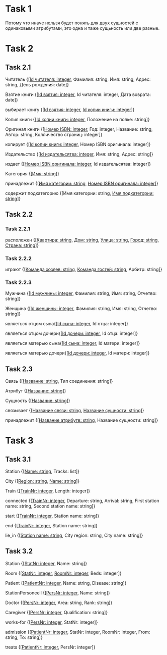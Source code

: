 # Task 1
Потому что иначе нельзя будет понять для двух сущностей с одинаковыми атрибутами, это одна и таже сущьность или две разные.

# Task 2
## Task 2.1
Читатель {[<ins>Id читателя: integer</ins>, Фамилия: string, Имя: string, Адрес: string, День рождения: date]}

Взятие книги {[<ins>Id взятия: integer</ins>, Id читателя: integer, Дата воврата: date]}

выбирает книгу {[<ins>Id взятия: integer</ins>, <ins>Id копии книги: integer</ins>]}

Копия книги {[<ins>Id копии книги: integer</ins>, Положение на полке: string]}

Оригинал книги {[<ins>Номер ISBN: integer</ins>, Год: integer, Название: string, Автор: string, Колличество страниц: integer]}

копирует {[<ins>Id копии книги: integer</ins>, Номер ISBN оригинала: integer]}

Издательство {[<ins>Id издательсятва: integer</ins>, Имя: string, Адрес: string]}

издает {[<ins>Номер ISBN оригинала: integer</ins>, Id издательсятва: integer]}

Категория {[<ins>Имя: string</ins>]}

принадлежит {[<ins>Имя категории: string</ins>, <ins>Номер ISBN оригинала: integer</ins>]}

содержит подкатегорию {[Имя категории: string, <ins>Имя подкатегории: string</ins>]}

## Task 2.2
### Task 2.2.1
расположен {[<ins>Квартира: string</ins>, <ins>Дом: string</ins>, <ins>Улица: string</ins>, <ins>Город: string</ins>, <ins>Страна: string</ins>]}

### Task 2.2.2
играют {[<ins>Команда хозяев: string</ins>, <ins>Команда гостей: string</ins>, Арбитр: string]}

### Task 2.2.3

Мужчина {[<ins>Id мужчины: integer</ins>, Фамилия: string, Имя: string, Отчетво: string]}

Женщина {[<ins>Id женщины: integer</ins>, Фамилия: string, Имя: string, Отчетво: string]}

являеться отцом сына{[<ins>Id сына: integer</ins>, Id отца: integer]}

являеться отцом дочери{[<ins>Id дочери: integer</ins>, Id отца: integer]}

являеться матерью сына{[<ins>Id сына: integer</ins>, Id матери: integer]}

являеться матерью дочери{[<ins>Id дочери: integer</ins>, Id матери: integer]}

## Task 2.3

Связь {[<ins>Название: string</ins>, Тип соединения: string]}

Атрибут {[<ins>Название: string</ins>]}

Сущность {[<ins>Название: string</ins>]}

связывает {[<ins>Название связи: string</ins>, <ins>Название сущности: string</ins>]}

принадлежит {[<ins>Название атрибутв: string</ins>, Название сущности: string]}

# Task 3
## Task 3.1
Station {[<ins>Name: string</ins>, Tracks: list<string>]}

City {[<ins>Region: string</ins>, <ins>Name: string</ins>]}

Train {[<ins>TrainNr: integer</ins>, Length: integer]}

connected {[<ins>TrainNr: integer</ins>, Departure: string, Arrival: string, First station name: string, Second station name: string]}

start {[<ins>TrainNr: integer</ins>, Station name: string]}

end {[<ins>TrainNr: integer</ins>, Station name: string]}

lie_in {[<ins>Station name: string</ins>, City region: string, City name: string]}

## Task 3.2

Station {[<ins>StatNr: integer</ins>, Name: string]}

Room {[<ins>StatNr: integer</ins>, <ins>RoomNr: integer</ins>, Beds: integer]}

Patient {[<ins>PatientNr: integer</ins>, Name: string, Disease: string]}

StationPersoneell {[<ins>PersNr: integer</ins>, Name: string]}

Doctor {[<ins>PersNr: integer</ins>, Area: string, Rank: string]}

Caregiver {[<ins>PersNr: integer</ins>, Qualification: string]}

works-for {[<ins>PersNr: integer</ins>, StatNr: integer]}

admission {[<ins>PatientNr: integer</ins>, StatNr: integer, RoomNr: integer, From: string, To: string]}

treats {[<ins>PatientNr: integer</ins>, PersNr: integer]}
